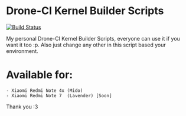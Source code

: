 # Drone-CI Kernel Builder Scripts

[![Build Status](https://cloud.drone.io/api/badges/Nicklas373/Drone-CI/status.svg)](https://cloud.drone.io/Nicklas373/Drone-CI)

My personal Drone-CI Kernel Builder Scripts, everyone can use it if you want it too :p. 
Also just change any other in this script based your environment. 

# Available for:
	- Xiaomi Redmi Note 4x (Mido)
	- Xiaomi Redmi Note 7  (Lavender) [Soon]

Thank you :3
